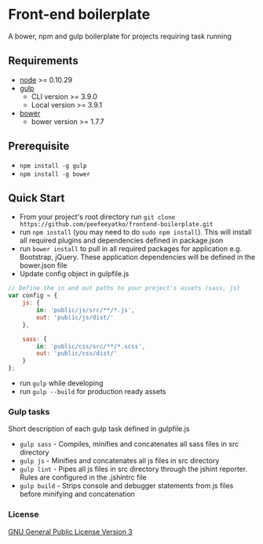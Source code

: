 Front-end boilerplate
=====================

A bower, npm and gulp boilerplate for projects requiring task running

## Requirements
* [node](http://nodejs.org/) >= 0.10.29
* [gulp](http://gulpjs.com/)
    * CLI version >= 3.9.0
    * Local version >= 3.9.1
* [bower](http://bower.io/)
    * bower version >= 1.7.7

## Prerequisite
 * `npm install -g gulp`
 * `npm install -g bower`

## Quick Start
* From your project's root directory run `git clone https://github.com/peefeeyatko/frontend-boilerplate.git`
* run `npm install` (you may need to do `sudo npm install`). This will install all required plugins and dependencies defined in package.json
* run `bower install` to pull in all required packages for application e.g. Bootstrap, jQuery. These application dependencies will be defined in the bower.json
file
* Update config object in gulpfile.js
```js
// Define the in and out paths to your project's assets (sass, js)
var config = {
    js: {
        in: 'public/js/src/**/*.js',
        out: 'public/js/dist/'
    },

    sass: {
        in: 'public/css/src/**/*.scss',
        out: 'public/css/dist/'
    }
};
```
* run `gulp` while developing
* run `gulp --build` for production ready assets

### Gulp tasks
Short description of each gulp task defined in gulpfile.js
* `gulp sass` - Compiles, minifies and concatenates all sass files in src directory
* `gulp js` - Minifies and concatenates all js files in src directory
* `gulp lint` - Pipes all js files in src directory through the jshint reporter. Rules are configured in the .jshintrc file
* `gulp build` - Strips console and debugger statements from js files before minifying and concatenation

### License
[GNU General Public License Version 3](http://www.gnu.org/licenses/gpl.html)
